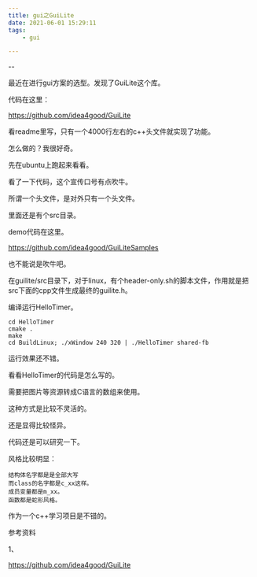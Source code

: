 ```yaml
---
title: gui之GuiLite
date: 2021-06-01 15:29:11
tags:
	- gui

---
```


--

最近在进行gui方案的选型。发现了GuiLite这个库。

代码在这里：

https://github.com/idea4good/GuiLite

看readme里写，只有一个4000行左右的c++头文件就实现了功能。

怎么做的？我很好奇。

先在ubuntu上跑起来看看。

看了一下代码，这个宣传口号有点吹牛。

所谓一个头文件，是对外只有一个头文件。

里面还是有个src目录。

demo代码在这里。

https://github.com/idea4good/GuiLiteSamples

也不能说是吹牛吧。

在guilite/src目录下，对于linux，有个header-only.sh的脚本文件，作用就是把src下面的cpp文件生成最终的guilite.h。

编译运行HelloTimer。

```
cd HelloTimer
cmake .
make
cd BuildLinux; ./xWindow 240 320 | ./HelloTimer shared-fb
```

运行效果还不错。

看看HelloTimer的代码是怎么写的。

需要把图片等资源转成C语言的数组来使用。

这种方式是比较不灵活的。

还是显得比较怪异。



代码还是可以研究一下。

风格比较明显：

```
结构体名字都是是全部大写
而class的名字都是c_xx这样。
成员变量都是m_xx。
函数都是蛇形风格。
```

作为一个c++学习项目是不错的。



参考资料

1、

https://github.com/idea4good/GuiLite